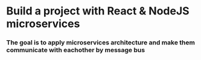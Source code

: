 # Build a project with React & NodeJS microservices
### The goal is to apply microservices architecture and make them communicate with eachother by message bus
